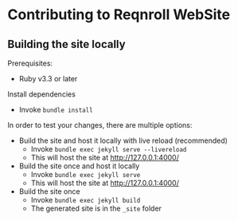 # Contributing to Reqnroll WebSite

## Building the site locally

Prerequisites:

* Ruby v3.3 or later

Install dependencies

* Invoke `bundle install`

In order to test your changes, there are multiple options:

* Build the site and host it locally with live reload (recommended)
  * Invoke `bundle exec jekyll serve --livereload`
  * This will host the site at http://127.0.0.1:4000/
* Build the site once and host it locally
  * Invoke `bundle exec jekyll serve`
  * This will host the site at http://127.0.0.1:4000/
* Build the site once
  * Invoke `bundle exec jekyll build`
  * The generated site is in the `_site` folder